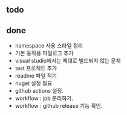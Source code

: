 ## todo


## done

* namespace 사용 스타일 정리
* 기본 동작용 파일로그 추가
* visual studio에서는 제대로 빌드되지 않는 문제
* test 프로젝트 추가
* readme 파일 적기
* nuget 설정 필요
* github actions 설정. 
* workflow : job 분리하기. 
* workflow : github release 기능 확인.